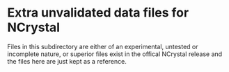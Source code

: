 # Extra unvalidated data files for NCrystal

Files in this subdirectory are either of an experimental, untested or incomplete
nature, or superior files exist in the offical NCrystal release and the files
here are just kept as a reference.
